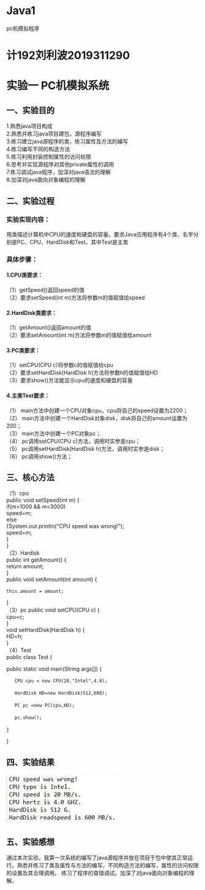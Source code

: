 # Java1
pc机模拟程序
# 计192刘利波2019311290
# 实验一 PC机模拟系统
## 一、实验目的
1.熟悉java项目构成  
2.熟悉并练习java项目建包，源程序编写  
3.练习建立java源程序的类，练习属性及方法的编写  
4.练习编写不同的构造方法  
5.练习利用封装控制属性的访问权限  
6.思考并实现源程序对其他private属性的调用  
7.练习调试java程序，加深对java语法的理解  
8.加深对java面向对象编程的理解  
## 二、实验过程
### 实验实现内容：
用类描述计算机中CPU的速度和硬盘的容量。要求Java应用程序有4个类，名字分别是PC、CPU、HardDisk和Test，其中Test是主类
### 具体步骤：
#### 1.CPU类要求：   
（1）getSpeed()返回speed的值  
（2）要求setSpeed(int m)方法将参数m的值赋值给speed    
#### 2.HardDisk类要求：
（1）getAmount()返回amount的值    
（2）要求setAmount(int m)方法将参数m的值赋值给amount  
#### 3.PC类要求：
（1）setCPU(CPU c)将参数c的值赋值给cpu  
（2）要求setHardDisk(HardDisk h)方法将参数h的值赋值给HD  
（3）要求show()方法能显示cpu的速度和硬盘的容量  
#### 4.主类Test要求：
（1） main方法中创建一个CPU对象cpu，cpu将自己的speed设置为2200；   
（2） main方法中创建一个HardDisk对象disk，disk将自己的amount设置为200；   
（3） main方法中创建一个PC对象pc；   
（4） pc调用setCPU(CPU c)方法，调用时实参是cpu；   
（5） pc调用setHardDisk(HardDisk h)方法，调用时实参是disk；  
（6） pc调用show()方法；  
## 三、核心方法
（1）cpu  
public void setSpeed(int m) {  
	if(m>1000 && m<3000)  
	speed=m;  
    else   
    	{System.out.println("CPU speed was wrong!");  
    	speed=m;  
    	}  
}  
（2）Hardisk  
public int getAmount() {  
	return amount;  
}  
public void setAmount(int amount) {  

    this.amount = amount;  

 }  
 （3）pc 
 public void setCPU(CPU c) {  
	cpu=c;  
}  
void setHardDisk(HardDisk h) {  
	HD=h;  
}  
（4）Test  
public class Test {  

   public static void main(String args[]) {  

       CPU cpu = new CPU(20,"Intel",4.0);  

       HardDisk HD=new HardDisk(512,600);  

       PC pc =new PC(cpu,HD);  

       pc.show();  

    }  

}  
## 四、实验结果
### ![实验结果](https://github.com/bobo848/Java1/blob/main/%E5%AE%9E%E9%AA%8C2%E8%BF%90%E8%A1%8C%E7%BB%93%E6%9E%9C%E6%88%AA%E5%9B%BE.JPG)
## 五、实验感想
通过本次实验，我第一次系统的编写了java源程序并放在项目于包中使其正常运行。熟悉并练习了类及属性与方法的编写，不同构造方法的编写，属性的访问权限的设置及其合理调用。
练习了程序的查错调试。加深了对java面向对象编程的理解。
 
 
 
 
 
 
 
 
 
 
 
